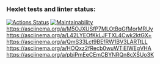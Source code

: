 ### Hexlet tests and linter status:
[![Actions Status](https://github.com/Razor718/python-project-49/actions/workflows/hexlet-check.yml/badge.svg)](https://github.com/Razor718/python-project-49/actions)
[![Maintainability](https://api.codeclimate.com/v1/badges/02ec0c1bef63b09dda0c/maintainability)](https://codeclimate.com/github/Razor718/python-project-49/maintainability)
https://asciinema.org/a/M5OJXUSfP7MLOtBqGfMorMRUy
https://asciinema.org/a/L42LYEOfKkLJFTXL4Cwk2ktGX+
https://asciinema.org/a/QmS33Lct9BEfRW1BV3LARTtLL
https://asciinema.org/a/HOQxz2fRecb0wuWTiElWEgVHA
https://asciinema.org/a/pbiPmEeCEmCBYNRQn8cXSUo3K
